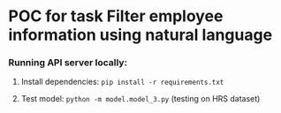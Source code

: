 # POC for task Filter employee information using natural language

### Running API server locally:

1. Install dependencies: `pip install -r requirements.txt`

2. Test model: `python -m model.model_3.py` (testing on HRS dataset)

